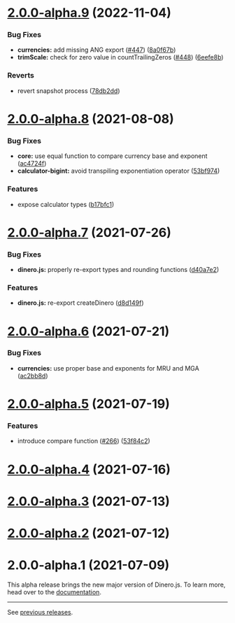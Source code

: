 # [2.0.0-alpha.9](https://github.com/dinerojs/dinero.js/compare/v2.0.0-alpha.8...v2.0.0-alpha.9) (2022-11-04)

### Bug Fixes

* **currencies:** add missing ANG export ([#447](https://github.com/dinerojs/dinero.js/issues/447)) ([8a0f67b](https://github.com/dinerojs/dinero.js/commit/8a0f67bda699ca8082d7a68def21a9d11fa5f1a8))
* **trimScale:** check for zero value in countTrailingZeros ([#448](https://github.com/dinerojs/dinero.js/issues/448)) ([6eefe8b](https://github.com/dinerojs/dinero.js/commit/6eefe8b17c2a3497f836301e6001b05901ac9dec))

### Reverts

* revert snapshot process ([78db2dd](https://github.com/dinerojs/dinero.js/commit/78db2ddf2914a81d1e2c10ea0d1c72d3bdeee3b1))

# [2.0.0-alpha.8](https://github.com/dinerojs/dinero.js/compare/v2.0.0-alpha.7...v2.0.0-alpha.8) (2021-08-08)

### Bug Fixes

* **core:** use equal function to compare currency base and exponent ([ac4724f](https://github.com/dinerojs/dinero.js/commit/ac4724f12d6625e4838dd49a517d0cd214f57f6e))
* **calculator-bigint:** avoid transpiling exponentiation operator ([53bf974](https://github.com/dinerojs/dinero.js/commit/53bf974de377455c2e1156c1c9a321276dfb11a3))

### Features

* expose calculator types ([b17bfc1](https://github.com/dinerojs/dinero.js/commit/b17bfc111c2462c9226b1a7fa7d6786b055a54ca))

# [2.0.0-alpha.7](https://github.com/dinerojs/dinero.js/compare/v2.0.0-alpha.6...v2.0.0-alpha.7) (2021-07-26)

### Bug Fixes

* **dinero.js:** properly re-export types and rounding functions ([d40a7e2](https://github.com/dinerojs/dinero.js/commit/d40a7e29aff102c4e16b8416a2600cc9e0d6add6))

### Features

* **dinero.js:** re-export createDinero ([d8d149f](https://github.com/dinerojs/dinero.js/commit/d8d149f77e8efce20a60a22aba1df6b21f0f4f25))

# [2.0.0-alpha.6](https://github.com/dinerojs/dinero.js/compare/v2.0.0-alpha.5...v2.0.0-alpha.6) (2021-07-21)

### Bug Fixes

* **currencies:** use proper base and exponents for MRU and MGA ([ac2bb8d](https://github.com/dinerojs/dinero.js/commit/ac2bb8da8f53e8f461423745c2aaf4c5730e0421))

# [2.0.0-alpha.5](https://github.com/dinerojs/dinero.js/compare/v2.0.0-alpha.4...v2.0.0-alpha.5) (2021-07-19)

### Features

* introduce compare function ([#266](https://github.com/dinerojs/dinero.js/issues/266)) ([53f84c2](https://github.com/dinerojs/dinero.js/commit/53f84c28c78ba8bf04249615267f01f60603c674))

# [2.0.0-alpha.4](https://github.com/dinerojs/dinero.js/compare/v2.0.0-alpha.3...v2.0.0-alpha.4) (2021-07-16)

# [2.0.0-alpha.3](https://github.com/dinerojs/dinero.js/compare/v2.0.0-alpha.2...v2.0.0-alpha.3) (2021-07-13)

# [2.0.0-alpha.2](https://github.com/dinerojs/dinero.js/compare/v2.0.0-alpha.1...v2.0.0-alpha.2) (2021-07-12)

# 2.0.0-alpha.1 (2021-07-09)

This alpha release brings the new major version of Dinero.js. To learn more, head over to the [documentation](https://v2.dinerojs.com/docs).

---

See [previous releases](https://github.com/dinerojs/dinero.js/releases?after=v2.0.0-alpha.1).
